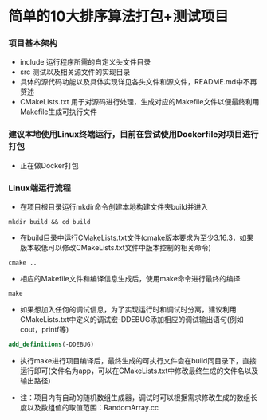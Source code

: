 # 简单的10大排序算法打包+测试项目

### 项目基本架构
- include 运行程序所需的自定义头文件目录
- src 测试以及相关源文件的实现目录
- 具体的源代码功能以及具体实现详见各头文件和源文件，README.md中不再赘述
- CMakeLists.txt 用于对源码进行处理，生成对应的Makefile文件以便最终利用Makefile生成可执行文件

### 建议本地使用Linux终端运行，目前在尝试使用Dockerfile对项目进行打包

- 正在做Docker打包

### Linux端运行流程
- 在项目根目录运行mkdir命令创建本地构建文件夹build并进入
``` shell
mkdir build && cd build
```

- 在build目录中运行CMakeLists.txt文件(cmake版本要求为至少3.16.3，如果版本较低可以修改CMakeLists.txt文件中版本控制的相关命令)
``` shell
cmake ..
```

- 相应的Makefile文件和编译信息生成后，使用make命令进行最终的编译
``` shell
make
```

- 如果想加入任何的调试信息，为了实现运行时和调试时分离，建议利用CMakeLists.txt中定义的调试宏-DDEBUG添加相应的调试输出语句(例如cout，printf等)
``` cmake
add_definitions(-DDEBUG)
```

- 执行make进行项目编译后，最终生成的可执行文件会在build同目录下，直接运行即可(文件名为app，可以在CMakeLists.txt中修改最终生成的文件名以及输出路径)

- 注：项目内有自动的随机数组生成器，调试时可以根据需求修改生成的数组长度以及数组值的取值范围：RandomArray.cc
